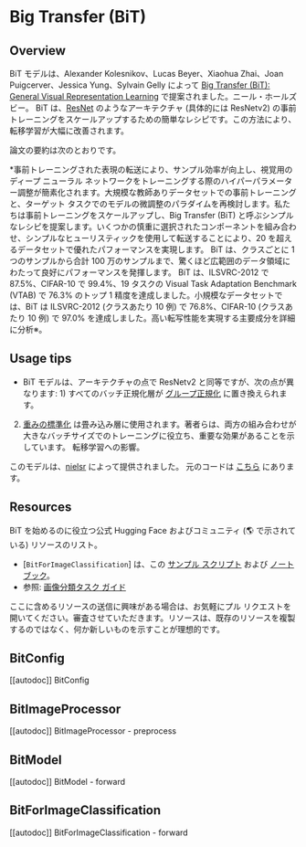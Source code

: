 <!--Copyright 2022 The HuggingFace Team. All rights reserved.

Licensed under the Apache License, Version 2.0 (the "License"); you may not use this file except in compliance with
the License. You may obtain a copy of the License at

http://www.apache.org/licenses/LICENSE-2.0

Unless required by applicable law or agreed to in writing, software distributed under the License is distributed on
an "AS IS" BASIS, WITHOUT WARRANTIES OR CONDITIONS OF ANY KIND, either express or implied. See the License for the
specific language governing permissions and limitations under the License.

⚠️ Note that this file is in Markdown but contain specific syntax for our doc-builder (similar to MDX) that may not be
rendered properly in your Markdown viewer.

-->

# Big Transfer (BiT)

## Overview

BiT モデルは、Alexander Kolesnikov、Lucas Beyer、Xiaohua Zhai、Joan Puigcerver、Jessica Yung、Sylvain Gelly によって [Big Transfer (BiT): General Visual Representation Learning](https://arxiv.org/abs/1912.11370) で提案されました。ニール・ホールズビー。
BiT は、[ResNet](resnet) のようなアーキテクチャ (具体的には ResNetv2) の事前トレーニングをスケールアップするための簡単なレシピです。この方法により、転移学習が大幅に改善されます。

論文の要約は次のとおりです。

*事前トレーニングされた表現の転送により、サンプル効率が向上し、視覚用のディープ ニューラル ネットワークをトレーニングする際のハイパーパラメーター調整が簡素化されます。大規模な教師ありデータセットでの事前トレーニングと、ターゲット タスクでのモデルの微調整のパラダイムを再検討します。私たちは事前トレーニングをスケールアップし、Big Transfer (BiT) と呼ぶシンプルなレシピを提案します。いくつかの慎重に選択されたコンポーネントを組み合わせ、シンプルなヒューリスティックを使用して転送することにより、20 を超えるデータセットで優れたパフォーマンスを実現します。 BiT は、クラスごとに 1 つのサンプルから合計 100 万のサンプルまで、驚くほど広範囲のデータ領域にわたって良好にパフォーマンスを発揮します。 BiT は、ILSVRC-2012 で 87.5%、CIFAR-10 で 99.4%、19 タスクの Visual Task Adaptation Benchmark (VTAB) で 76.3% のトップ 1 精度を達成しました。小規模なデータセットでは、BiT は ILSVRC-2012 (クラスあたり 10 例) で 76.8%、CIFAR-10 (クラスあたり 10 例) で 97.0% を達成しました。高い転写性能を実現する主要成分を詳細に分析※。

## Usage tips

- BiT モデルは、アーキテクチャの点で ResNetv2 と同等ですが、次の点が異なります: 1) すべてのバッチ正規化層が [グループ正規化](https://arxiv.org/abs/1803.08494) に置き換えられます。
2) [重みの標準化](https://arxiv.org/abs/1903.10520) は畳み込み層に使用されます。著者らは、両方の組み合わせが大きなバッチサイズでのトレーニングに役立ち、重要な効果があることを示しています。
転移学習への影響。

このモデルは、[nielsr](https://huggingface.co/nielsr) によって提供されました。
元のコードは [こちら](https://github.com/google-research/big_transfer) にあります。

## Resources

BiT を始めるのに役立つ公式 Hugging Face およびコミュニティ (🌎 で示されている) リソースのリスト。

<PipelineTag pipeline="image-classification"/>

- [`BitForImageClassification`] は、この [サンプル スクリプト](https://github.com/huggingface/transformers/tree/main/examples/pytorch/image-classification) および [ノートブック](https://colab.research.google.com/github/huggingface/notebooks/blob/main/examples/image_classification.ipynb)。
- 参照: [画像分類タスク ガイド](../tasks/image_classification)

ここに含めるリソースの送信に興味がある場合は、お気軽にプル リクエストを開いてください。審査させていただきます。リソースは、既存のリソースを複製するのではなく、何か新しいものを示すことが理想的です。

## BitConfig

[[autodoc]] BitConfig

## BitImageProcessor

[[autodoc]] BitImageProcessor
    - preprocess

## BitModel

[[autodoc]] BitModel
    - forward

## BitForImageClassification

[[autodoc]] BitForImageClassification
    - forward
